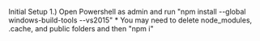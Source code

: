 Initial Setup
    1.) Open Powershell as admin and run "npm install --global windows-build-tools --vs2015"
        * You may need to delete node_modules, .cache, and public folders and then "npm i"